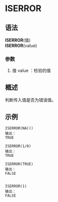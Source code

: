 # ISERROR
## 语法
**ISERROR**(值)	    
**ISERROR**(value)


### 参数
1. 值 value ：检验的值
## 概述
判断传入值是否为错误值。
## 示例
```
ISERROR(NA())
输出：
TRUE

ISERROR(1/0)
输出：
TRUE

ISERROR(TRUE)
输出：
FALSE


ISERROR(1)
输出：
FALSE
```